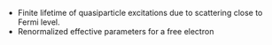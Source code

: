 - Finite lifetime of quasiparticle excitations due to scattering close to Fermi level.
- Renormalized effective parameters for a free electron